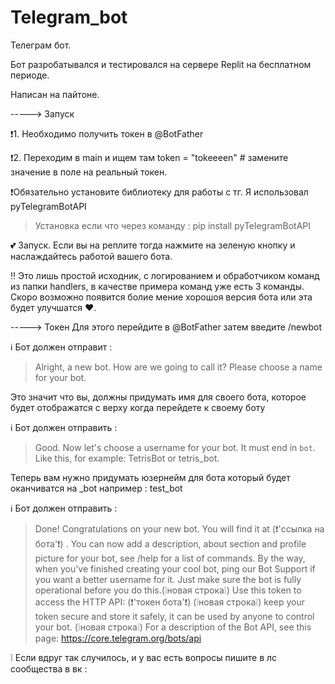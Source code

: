 # Telegram_bot
Телеграм бот. 


Бот разробатывался и тестировался на сервере Replit на бесплатном периоде. 

Написан на пайтоне. 

-----> Запуск

❗1. Необходимо получить токен в @BotFather

❗2. Переходим в main и ищем там token = "tokeeeen" # замените значение в поле на реальный токен.

❗Обязательно установите библиотеку для работы с тг. Я использовал pyTelegramBotAPI 

> Установка если что через команду : pip install pyTelegramBotAPI

💕 Запуск. Если вы на реплите тогда нажмите на зеленую кнопку и наслаждайтесь работой вашего бота. 

‼️ Это лишь простой исходник, с логированием и обработчиком команд из папки handlers, в качестве примера команд уже есть 3 команды. Скоро возможно появится болие мение хорошоя версия бота или эта будет улучшатся ❤. 

-----> Токен 
Для этого перейдите в @BotFather затем введите /newbot

ℹ️ Бот должен отправит : 

> Alright, a new bot. How are we going to call it? Please choose a name for your bot.

Это значит что вы, должны придумать имя для своего бота, которое будет отображатся с верху когда перейдете к своему боту 

ℹ️ Бот должен отправить : 

> Good. Now let's choose a username for your bot. It must end in `bot`. Like this, for example: TetrisBot or tetris_bot.

Теперь вам нужно придумать юзернейм для бота который будет оканчиватся на _bot например : test_bot 

ℹ️ Бот должен отправить :

> Done! Congratulations on your new bot. You will find it at (❗'ссылка на бота'❗) . You can now add a description, about section and profile picture for your bot, see /help for a list of commands. By the way, when you've finished creating your cool bot, ping our Bot Support if you want a better username for it. Just make sure the bot is fully operational before you do this.(❕новая строка❕) Use this token to access the HTTP API: (❗'токен бота'❗) (❕новая строка❕) keep your token secure and store it safely, it can be used by anyone to control your bot. (❕новая строка❕) For a description of the Bot API, see this page: https://core.telegram.org/bots/api

❕ Если вдруг так случилось, и у вас есть вопросы пишите в лс сообщества в вк : 
